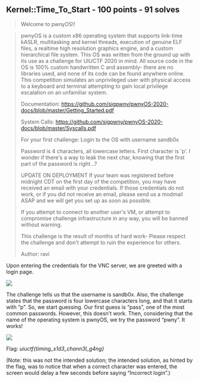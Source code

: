 ## Kernel::Time_To_Start - 100 points - 91 solves

>Welcome to pwnyOS!!

>pwnyOS is a custom x86 operating system that supports link-time kASLR, multitasking and kernel threads, execution of genuine ELF files, a realtime high resolution graphics engine, and a custom hierarchical file system. This OS was written from the ground up with its use as a challenge for UIUCTF 2020 in mind. All source code in the OS is 100% custom handwritten C and assembly- there are no libraries used, and none of its code can be found anywhere online. This competition simulates an unprivileged user with physical access to a keyboard and terminal attempting to gain local privilege escalation on an unfamiliar system.
>
>Documentation: https://github.com/sigpwny/pwnyOS-2020-docs/blob/master/Getting_Started.pdf
>
>System Calls: https://github.com/sigpwny/pwnyOS-2020-docs/blob/master/Syscalls.pdf
>
>For your first challenge: Login to the OS with username sandb0x
>
>Password is 4 characters, all lowercase letters. First character is 'p'. I wonder if there's a way to leak the next char, knowing that the first part of the password is right...?
>
>UPDATE ON DEPLOYMENT If your team was registered before midnight CDT on the first day of the competition, you may have received an email with your credentials. If those credentials do not work, or if you did not receive an email, please send us a modmail ASAP and we will get you set up as soon as possible.
>
>If you attempt to connect to another user's VM, or attempt to compromise challenge infrastructure in any way, you will be banned without warning.
>
>This challenge is the result of months of hard work- Please respect the challenge and don't attempt to ruin the experience for others.
>
>Author: ravi

Upon entering the credentials for the VNC server, we are greeted with a login page. 

![](https://github.com/matdaneth/uiuctf-writeups/blob/master/Images/time_to_start/kernel1.PNG?raw=true)

The challenge tells us that the username is sandb0x. Also, the challenge states that the password is four lowercase characters long, and that it starts with “p”. So, we start guessing. Our first guess is “pass”, one of the most common passwords. However, this doesn’t work. Then, considering that the name of the operating system is pwnyOS, we try the password “pwny”. It works!

![](https://github.com/matdaneth/uiuctf-writeups/blob/master/Images/time_to_start/kernel2.PNG?raw=true)

Flag: *uiuctf{timing_s1d3_chann3l_g4ng}*

(Note: this was not the intended solution; the intended solution, as hinted by the flag, was to notice that when a correct character was entered, the screen would delay a few seconds before saying “Incorrect login”.)
